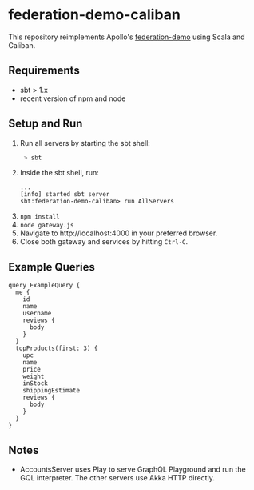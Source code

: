 # federation-demo-caliban

This repository reimplements Apollo's [federation-demo](https://github.com/apollographql/federation-demo) using Scala
and Caliban.



## Requirements

- sbt > 1.x
- recent version of npm and node

## Setup and Run

1. Run all servers by starting the sbt shell:
   ```bash
    > sbt
   ```
2. Inside the sbt shell, run:
   ```
   ...
   [info] started sbt server
   sbt:federation-demo-caliban> run AllServers
   ```
3. `npm install`
4. `node gateway.js`
5. Navigate to http://localhost:4000 in your preferred browser.
6. Close both gateway and services by hitting `Ctrl-C`.

## Example Queries

```
query ExampleQuery {
  me {
    id
    name
    username
    reviews {
      body
    }
  }
  topProducts(first: 3) {
    upc
    name
    price
    weight
    inStock
    shippingEstimate
    reviews {
      body
    }
  }
}
```

## Notes

- AccountsServer uses Play to serve GraphQL Playground and run the GQL interpreter. The other servers use Akka HTTP
  directly.